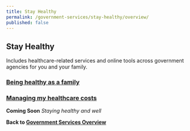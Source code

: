 ```yaml
---
title: Stay Healthy
permalink: /government-services/stay-healthy/overview/
published: false
---
```


## Stay Healthy

Includes healthcare-related services and online tools across government agencies for you and your family.
<br>


### [Being healthy as a family](/government-services/stay-healthy/with-family/)



### [Managing my healthcare costs](/government-services/stay-healthy/subsidies-assistance/)



**Coming Soon** 
*Staying healthy and well*


**Back to [Government Services Overview](/government-services/overview/)**

